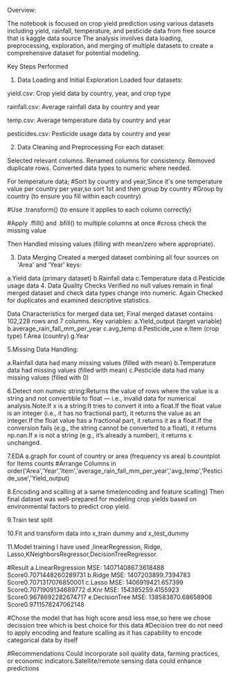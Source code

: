 
Overview:

The notebook is focused on crop yield prediction using various datasets including yield, rainfall, temperature, and pesticide data from free source that is kaggle data source  The analysis involves data loading, preprocessing, exploration, and merging of multiple datasets to create a comprehensive dataset for potential modeling.

Key Steps Performed
1. Data Loading and Initial Exploration
Loaded four datasets:

yield.csv: Crop yield data by country, year, and crop type

rainfall.csv: Average rainfall data by country and year

temp.csv: Average temperature data by country and year

pesticides.csv: Pesticide usage data by country and year

2. Data Cleaning and Preprocessing
For each dataset:

Selected relevant columns.
Renamed columns for consistency.
Removed duplicate rows.
Converted data types to numeric where needed.

For temperature data;
#Sort by country and year,Since it's one temperature value per country per year,so sort 1st and then group by country
#Group by country (to ensure you fill within each country)

#Use .transform() (to ensure it applies to each column correctly)

#Apply .ffill() and .bfill() to multiple columns at once
#cross check the missing value

Then Handled missing values (filling with mean/zero where appropriate).


3. Data Merging
Created a merged dataset combining all four sources on 'Area' and 'Year' keys:

a.Yield data (primary dataset)
b.Rainfall data
c.Temperature data
d.Pesticide usage data
4. Data Quality Checks
Verified no null values remain in final merged dataset and check data types change into numeric.
Again Checked for duplicates and 
examined descriptive statistics.

Data Characteristics for merged data set;
Final merged dataset contains 102,228 rows and 7 columns.
Key variables:
a.Yield_output (target variable)
b.average_rain_fall_mm_per_year
c.avg_temp
d.Pesticide_use
e.Item (crop type)
f.Area (country)
g.Year

5.Missing Data Handling:

a.Rainfall data had many missing values (filled with mean)
b.Temperature data had missing values (filled with mean)
c.Pesticide data had many missing values (filled with 0)

6.Detect non numeic string:Returns the value of rows where the value is a string and not convertible to float — i.e., invalid data for numerical analysis.Note:If x is a string:It tries to convert it into a float.If the float value is an integer (i.e., it has no fractional part), it returns the value as an integer.If the float value has a fractional part, it returns it as a float.If the conversion fails (e.g., the string cannot be converted to a float), it returns np.nan.If x is not a string (e.g., it’s already a number), it returns x unchanged.

7.EDA
a.graph for count of country or area (frequency vs area)
b.countplot for  Items counts
#Arrange Columns  in order('Area','Year','Item','average_rain_fall_mm_per_year','avg_temp','Pesticide_use','Yield_output)

8.Encoding and scalling at a same time(encoding and feature scalling)
Then final dataset was well-prepared for modeling crop yields based on environmental factors to predict crop yield.

9.Train test split

10.Fit and transform data into x_train dummy and x_test_dummy

11.Model training
I have used ,linearRegression, Ridge, Lasso,KNeighborsRegressor,DecisionTreeRegressor.

#Result
a.LinearRegression MSE: 1407140867.3618488 Score0.7071448260289731
b.Ridge MSE: 1407203899.7394783 Score0.7071317076850001
c.Lasso MSE: 1406919421.657399 Score0.7071909134689772
d.Knr MSE: 154385259.4155923 Score0.9678692282674717
e.DecisionTree MSE: 138583870.68658906 Score0.9711578247062148

#Chose the model that has high score ansd less mse,so here we chose decission tree which is best choice for this data #Decision tree do not need to apply encoding and feature scalling as it has capability to encode categorical data by itself

#Recommendations
Could incorporate soil quality data, farming practices, or economic indicators.Satellite/remote sensing data could enhance predictions
